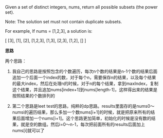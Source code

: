 Given a set of distinct integers, nums, return all possible subsets (the power set).

Note: The solution set must not contain duplicate subsets.


For example,
If nums = [1,2,3], a solution is:



[
  [3],
  [1],
  [2],
  [1,2,3],
  [1,3],
  [2,3],
  [1,2],
  []
]


**思路**

两个思路：

1. 我自己的思路是按照包含的个数遍历，每次n个数的结果是n-1个数的结果后面追加一个后面一个index的数，对于每个n，需要保存n的结果，以及每个结果的最大index，然后在处理n的时候，对于n的每个结果，拿到maxIndex，复制这个结果，并且追加nums[index+1]到nums[length-1]，这样得出来的结果是按照结果的个数排列的

2. 第二个思路是leet test的思路，纯粹的dp思路。results里面存的是nums0～numsi的遍历结果，那么多加一个数nums[i+1]的时候，就是把原来所有的结果后面增加一个nums[i+1]。这个思路更加简单，初始化的时候是没有数的结果，就是空的数组。然后i=0～n-1，每次把前面所有的results后面加上nums[i]就可以了
